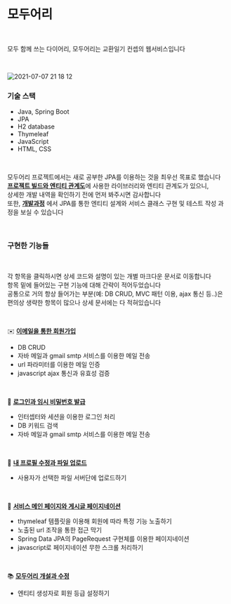 # 모두어리

<br/>

모두 함께 쓰는 다이어리, 모두어리는 교환일기 컨셉의 웹서비스입니다  

<br/>

![2021-07-07 21 18 12](https://user-images.githubusercontent.com/80666066/124763057-870b6680-df6e-11eb-80ff-68c65549a1d3.gif)


### 기술 스택
- Java, Spring Boot
- JPA
- H2 database  
- Thymeleaf
- JavaScript
- HTML, CSS

</br>

모두어리 프로젝트에서는 새로 공부한 JPA를 이용하는 것을 최우선 목표로 했습니다  
[**프로젝트 빌드와 엔티티 관계도**](./documents/구현기능/프로젝트%20빌드와%20엔티티%20관계도.md)에 사용한 라이브러리와 엔티티 관계도가 있으니,  
상세한 개발 내역을 확인하기 전에 먼저 봐주시면 감사합니다  
또한, [**개발과정**](./documents/개발과정) 에서 JPA를 통한 엔티티 설계와 서비스 클래스 구현 및 테스트 작성 과정을 보실 수 있습니다  

<br/>

### 구현한 기능들  

<br/>

각 항목을 클릭하시면 상세 코드와 설명이 있는 개별 마크다운 문서로 이동합니다  
항목 밑에 들어있는 구현 기능에 대해 간략이 적어두었습니다  
공통으로 거의 항상 들어가는 부분(예: DB CRUD, MVC 패턴 이용, ajax 통신 등..)은 편의상 생략한 항목이 많으나 상세 문서에는 다 적혀있습니다    

<br/>

✉️ [**이메일을 통한 회원가입**](./documents/구현기능/이메일을%20통한%20회원가입.md)  
- DB CRUD
- 자바 메일과 gmail smtp 서비스를 이용한 메일 전송
- url 파라미터를 이용한 메일 인증
- javascript ajax 통신과 유효성 검증

<br/>

🤝 [**로그인과 임시 비밀번호 발급**](./documents/구현기능/로그인과%20임시%20비밀번호%20발급.md)  
- 인터셉터와 세션을 이용한 로그인 처리 
- DB 키워드 검색 
- 자바 메일과 gmail smtp 서비스를 이용한 메일 전송

<br/>

🙋 [**내 프로필 수정과 파일 업로드**](./documents/구현기능/내%20프로필%20수정과%20파일%20업로드.md)  
- 사용자가 선택한 파일 서버단에 업로드하기  

<br/>

📖 [**서비스 메인 페이지와 게시글 페이지네이션**](./documents/구현기능/서비스%20메인%20페이지와%20게시글%20페이지네이션.md)  
- thymeleaf 템플릿을 이용해 회원에 따라 특정 기능 노출하기  
- 노출된 url 조작을 통한 접근 막기  
- Spring Data JPA의 PageRequest 구현체를 이용한 페이지네이션  
- javascript로 페이지네이션 무한 스크롤 처리하기  


<br/>

📚 [**모두어리 개설과 수정**](./documents/구현기능/모두어리(게시판)%20개설과%20수정.md)  
- 엔티티 생성자로 회원 등급 설정하기  

<br/>



<br/>

</br>  
